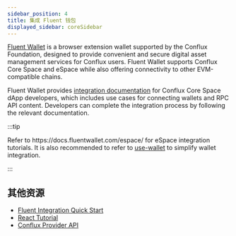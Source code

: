 ```yaml
---
sidebar_position: 4
title: 集成 Fluent 钱包
displayed_sidebar: coreSidebar
---
```


[Fluent Wallet](https://fluentwallet.com/) is a browser extension wallet supported by the Conflux Foundation, designed to provide convenient and secure digital asset management services for Conflux users. Fluent Wallet supports Conflux Core Space and eSpace while also offering connectivity to other EVM-compatible chains.

Fluent Wallet provides [integration documentation](https://docs.fluentwallet.com/conflux/) for Conflux Core Space dApp developers, which includes use cases for connecting wallets and RPC API content. Developers can complete the integration process by following the relevant documentation.

:::tip

Refer to https\://docs.fluentwallet.com/espace/ for eSpace integration tutorials. It is also recommended to refer to [use-wallet](../../general/build/tools/use-wallet.md) to simplify wallet integration.

:::

## 其他资源

- [Fluent Integration Quick Start](https://docs.fluentwallet.com/conflux/get-started/set-up-dev-environment/)
- [React Tutorial](https://docs.fluentwallet.com/conflux/category/tutorials/)
- [Conflux Provider API](https://docs.fluentwallet.com/conflux/reference/provider-api/)
